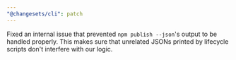 ```yaml
---
"@changesets/cli": patch
---
```


Fixed an internal issue that prevented `npm publish --json`'s output to be handled properly. This makes sure that unrelated JSONs printed by lifecycle scripts don't interfere with our logic.
